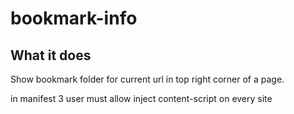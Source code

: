 # bookmark-info

## What it does

Show bookmark folder for current url in top right corner of a page.


in manifest 3 user must allow inject content-script on every site
